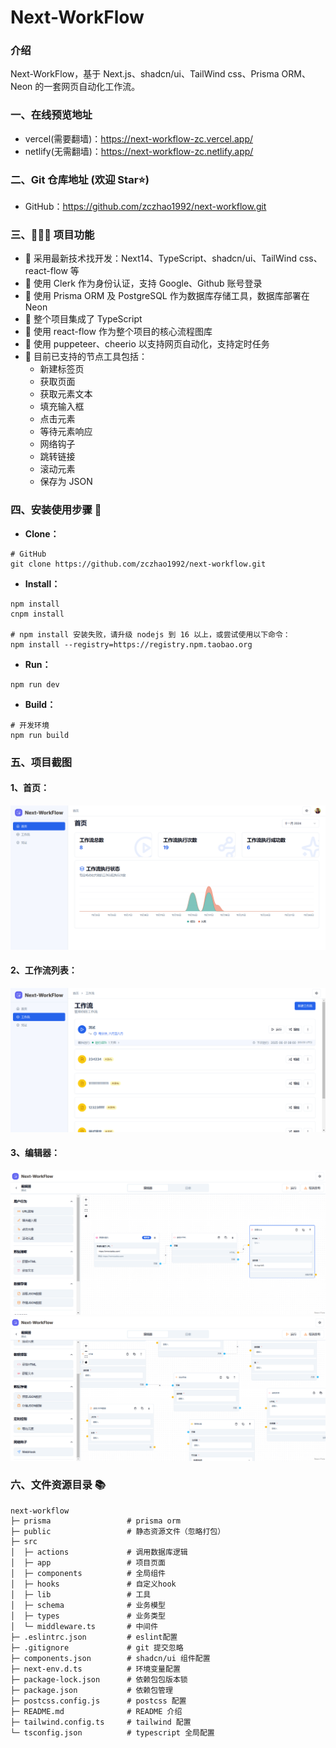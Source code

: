 # Next-WorkFlow

### 介绍

Next-WorkFlow，基于 Next.js、shadcn/ui、TailWind css、Prisma ORM、Neon 的一套网页自动化工作流。

### 一、在线预览地址

- vercel(需要翻墙)：https://next-workflow-zc.vercel.app/
- netlify(无需翻墙)：https://next-workflow-zc.netlify.app/

### 二、Git 仓库地址 (欢迎 Star⭐)

- GitHub：https://github.com/zczhao1992/next-workflow.git

### 三、🔨🔨🔨 项目功能

- 🚀 采用最新技术找开发：Next14、TypeScript、shadcn/ui、TailWind css、react-flow 等
- 🚀 使用 Clerk 作为身份认证，支持 Google、Github 账号登录
- 🚀 使用 Prisma ORM 及 PostgreSQL 作为数据库存储工具，数据库部署在 Neon
- 🚀 整个项目集成了 TypeScript
- 🚀 使用 react-flow 作为整个项目的核心流程图库
- 🚀 使用 puppeteer、cheerio 以支持网页自动化，支持定时任务
- 🚀 目前已支持的节点工具包括：
  - 新建标签页
  - 获取页面
  - 获取元素文本
  - 填充输入框
  - 点击元素
  - 等待元素响应
  - 网络钩子
  - 跳转链接
  - 滚动元素
  - 保存为 JSON

### 四、安装使用步骤 📑

- **Clone：**

```text
# GitHub
git clone https://github.com/zczhao1992/next-workflow.git
```

- **Install：**

```text
npm install
cnpm install

# npm install 安装失败，请升级 nodejs 到 16 以上，或尝试使用以下命令：
npm install --registry=https://registry.npm.taobao.org
```

- **Run：**

```text
npm run dev
```

- **Build：**

```text
# 开发环境
npm run build
```

### 五、项目截图

#### 1、首页：

![workflow-home](./public/home.png)

#### 2、工作流列表：

![workflow-list](./public/workflowList.png)

#### 3、编辑器：

![workflow-editor](./public/editor.png)
![workflow-editor](./public/editor1.png)

### 六、文件资源目录 📚

```text
next-workflow
├─ prisma                 # prisma orm
├─ public                 # 静态资源文件（忽略打包）
├─ src
│  ├─ actions             # 调用数据库逻辑
│  ├─ app                 # 项目页面
│  ├─ components          # 全局组件
│  ├─ hooks               # 自定义hook
│  ├─ lib                 # 工具
│  ├─ schema              # 业务模型
│  ├─ types               # 业务类型
│  └─ middleware.ts       # 中间件
├─ .eslintrc.json         # eslint配置
├─ .gitignore             # git 提交忽略
├─ components.json        # shadcn/ui 组件配置
├─ next-env.d.ts          # 环境变量配置
├─ package-lock.json      # 依赖包包版本锁
├─ package.json           # 依赖包管理
├─ postcss.config.js      # postcss 配置
├─ README.md              # README 介绍
├─ tailwind.config.ts     # tailwind 配置
└─ tsconfig.json          # typescript 全局配置
```
